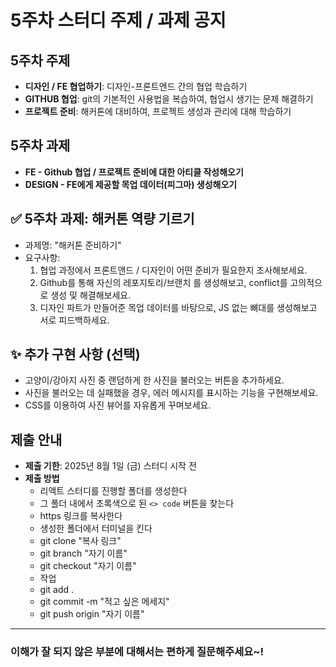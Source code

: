 # 5주차 스터디 주제 / 과제 공지

## 5주차 주제

*   **디자인 / FE 협업하기**: 디자인-프론트엔드 간의 협업 학습하기
*   **GITHUB 협업**: git의 기본적인 사용법을 복습하여, 협업시 생기는 문제 해결하기
*   **프로젝트 준비**: 해커톤에 대비하여, 프로젝트 생성과 관리에 대해 학습하기

## 5주차 과제

*   **FE - Github 협업 / 프로젝트 준비에 대한 아티클 작성해오기**
*   **DESIGN - FE에게 제공할 목업 데이터(피그마) 생성해오기**

## ✅ 5주차 과제: 해커톤 역량 기르기

*  과제명: "해커톤 준비하기"
* 요구사항:
    1. 협업 과정에서 프론트앤드 / 디자인이 어떤 준비가 필요한지 조사해보세요.
    2. Github를 통해 자신의 레포지토리/브랜치 를 생성해보고, conflict를 고의적으로 생성 및 해결해보세요.
    3. 디자인 파트가 만들어준 목업 데이터를 바탕으로, JS 없는 뼈대를 생성해보고 서로 피드백하세요.

## ✨ 추가 구현 사항 (선택)

*   고양이/강아지 사진 중 랜덤하게 한 사진을 불러오는 버튼을 추가하세요.
*   사진을 불러오는 데 실패했을 경우, 에러 메시지를 표시하는 기능을 구현해보세요.
*   CSS를 이용하여 사진 뷰어를 자유롭게 꾸며보세요.

## 제출 안내

*   **제출 기한**: 2025년 8월 1일 (금) 스터디 시작 전
*   **제출 방법**
    *   리액트 스터디를 진행할 폴더를 생성한다
    *   그 폴더 내에서 초록색으로 된 `<> code` 버튼을 찾는다
    *   https 링크를 복사한다
    *   생성한 폴더에서 터미널을 킨다
    *   git clone "복사 링크"
    *   git branch "자기 이름"
    *   git checkout "자기 이름"
    *   작업
    *   git add .
    *   git commit -m "적고 싶은 메세지"
    *   git push origin "자기 이름"

---

### 이해가 잘 되지 않은 부분에 대해서는 편하게 질문해주세요~!